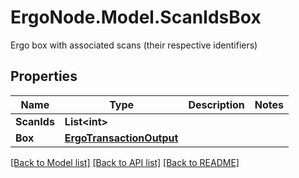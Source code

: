 # ErgoNode.Model.ScanIdsBox
Ergo box with associated scans (their respective identifiers)

## Properties

Name | Type | Description | Notes
------------ | ------------- | ------------- | -------------
**ScanIds** | **List&lt;int&gt;** |  | 
**Box** | [**ErgoTransactionOutput**](ErgoTransactionOutput.md) |  | 

[[Back to Model list]](../README.md#documentation-for-models) [[Back to API list]](../README.md#documentation-for-api-endpoints) [[Back to README]](../README.md)

